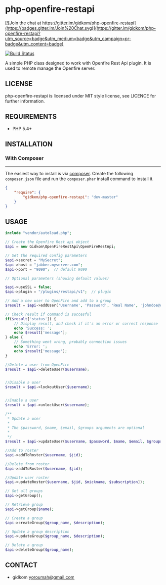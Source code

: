 php-openfire-restapi
=====================

[![Join the chat at https://gitter.im/gidkom/php-openfire-restapi](https://badges.gitter.im/Join%20Chat.svg)](https://gitter.im/gidkom/php-openfire-restapi?utm_source=badge&utm_medium=badge&utm_campaign=pr-badge&utm_content=badge)

[![Build Status](https://scrutinizer-ci.com/g/gidkom/php-openfire-restapi/badges/build.png?b=master)](https://scrutinizer-ci.com/g/gidkom/php-openfire-restapi/build-status/master)


A simple PHP class designed to work with Openfire Rest Api plugin. It is used to remote manage the Openfire server.

## LICENSE
php-openfire-restapi is licensed under MIT style license, see LICENCE for further information.

## REQUIREMENTS
- PHP 5.4+

## INSTALLATION

### With Composer
-------------
The easiest way to install is via [composer](http://getcomposer.org/). Create the following `composer.json` file and run the `composer.phar` install command to install it.

```json
{
    "require": {
        "gidkom/php-openfire-restapi": "dev-master"
    }
}
```

## USAGE
```php
include "vendor/autoload.php";

// Create the Openfire Rest api object
$api = new Gidkom\OpenFireRestApi\OpenFireRestApi;

// Set the required config parameters
$api->secret = "MySecret";
$api->host = "jabber.myserver.com";
$api->port = "9090";  // default 9090

// Optional parameters (showing default values)

$api->useSSL = false;
$api->plugin = "/plugins/restapi/v1";  // plugin 

// Add a new user to OpenFire and add to a group
$result = $api->addUser('Username', 'Password', 'Real Name', 'johndoe@domain.com', array('Group 1'));

// Check result if command is succesful
if($result['status']) {
    // Display result, and check if it's an error or correct response
    echo 'Success: ';
    echo $result['message'];
} else {
    // Something went wrong, probably connection issues
    echo 'Error: ';
    echo $result['message'];
}

//Delete a user from OpenFire
$result = $api->deleteUser($username);


//Disable a user
$result = $api->lockoutUser($username);


//Enable a user
$result = $api->unlockUser($username);

/**
 * Update a user
 *
 * The $password, $name, $email, $groups arguments are optional
 * 
 */
$result = $api->updateUser($username, $password, $name, $email, $groups)

//Add to roster
$api->addToRoster($username, $jid);

//Delete from roster
$api->addToRoster($username, $jid);

//Update user roster
$api->updateRoster($username, $jid, $nickname, $subscription]);

// Get all groups
$api->getGroup();

// Retrieve group 
$api->getGroup($name);

// Create a group
$api->createGroup($group_name, $description);

// Update a group description
$api->updateGroup($group_name, $description);

// Delete a group
$api->deleteGroup($group_name);

```

## CONTACT
- gidkom <yoroumah@gmail.com>

